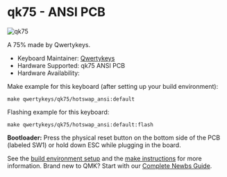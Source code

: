 # qk75 - ANSI PCB

![qk75]()

A 75% made by Qwertykeys.

* Keyboard Maintainer: [Qwertykeys](https://github.com/owlab-git)
* Hardware Supported: qk75 ANSI PCB
* Hardware Availability: 

Make example for this keyboard (after setting up your build environment):

    make qwertykeys/qk75/hotswap_ansi:default

Flashing example for this keyboard:

    make qwertykeys/qk75/hotswap_ansi:default:flash

**Bootloader:** Press the physical reset button on the bottom side of the PCB (labeled SW1) or hold down ESC while plugging in the board.

See the [build environment setup](https://docs.qmk.fm/#/getting_started_build_tools) and the [make instructions](https://docs.qmk.fm/#/getting_started_make_guide) for more information. Brand new to QMK? Start with our [Complete Newbs Guide](https://docs.qmk.fm/#/newbs).
